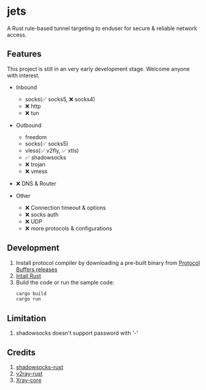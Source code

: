 # jets
A Rust rule-based tunnel targeting to enduser for secure & reliable network access.

## Features
This project is still in an very early development stage. Welcome anyone with interest.

- Inbound
	- socks(✅ socks5, ❌ socks4)
	- ❌ http
	- ❌ tun

- Outbound
	- freedom
	- socks(✅ socks5)
	- vless(✅ v2fly, ✅ xtls)
	- ✅ shadowsocks
	- ❌ trojan
	- ❌ vmess

- ❌ DNS & Router

- Other
	- ❌ Connection timeout & options
	- ❌ socks auth
	- ❌ UDP
	- ❌ more protocols & configurations

## Development
1. Install protocol compiler by downloading a pre-built binary from [Protocol Buffers releases](https://github.com/protocolbuffers/protobuf/releases)
2. [Intall Rust](https://www.rust-lang.org/tools/install)
3. Build the code or run the sample code:
	```Rust
	cargo build
	cargo run
	```

## Limitation
1. shadowsocks doesn't support password with '-'

## Credits
1. [shadowsocks-rust](https://github.com/shadowsocks/shadowsocks-rust)
2. [v2ray-rust](https://github.com/Qv2ray/v2ray-rust)
3. [Xray-core](https://github.com/XTLS/Xray-core)

